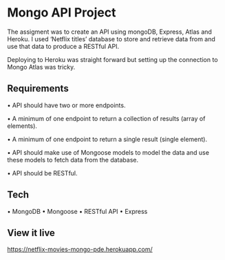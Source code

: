 # Mongo API Project

The assigment was to create an API using mongoDB, Express, Atlas and Heroku. I used ‘Netflix titles’ database to store and retrieve data from and use that data to produce a RESTful API.  

Deploying to Heroku was straight forward but setting up the connection to Mongo Atlas was tricky. 

## Requirements
•	API should have two or more endpoints.

•	A minimum of one endpoint to return a collection of results (array of elements).

•	A minimum of one endpoint to return a single result (single element).

•	API should make use of Mongoose models to model the data and use these models to fetch data from the database.

•	API should be RESTful.


## Tech
•	MongoDB
•	Mongoose
•	RESTful API
•	Express


## View it live

https://netflix-movies-mongo-pde.herokuapp.com/
